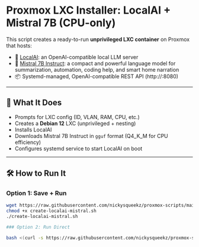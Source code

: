 # Proxmox LXC Installer: LocalAI + Mistral 7B (CPU-only)

This script creates a ready-to-run **unprivileged LXC container** on Proxmox that hosts:

- 🧠 [LocalAI](https://github.com/go-skynet/LocalAI): an OpenAI-compatible local LLM server
- 🔮 [Mistral 7B Instruct](https://huggingface.co/TheBloke/Mistral-7B-Instruct-v0.1-GGUF): a compact and powerful language model for summarization, automation, coding help, and smart home narration
- 📦 Systemd-managed, OpenAI-compatible REST API (http://<LXC-IP>:8080)

---

## 🚀 What It Does

- Prompts for LXC config (ID, VLAN, RAM, CPU, etc.)
- Creates a **Debian 12** LXC (unprivileged + nesting)
- Installs LocalAI
- Downloads Mistral 7B Instruct in `gguf` format (Q4_K_M for CPU efficiency)
- Configures systemd service to start LocalAI on boot

---

## 🛠️ How to Run It

### Option 1: Save + Run

```bash
wget https://raw.githubusercontent.com/nickysqueekz/proxmox-scripts/main/create-localai-mistral.sh
chmod +x create-localai-mistral.sh
./create-localai-mistral.sh

### Option 2: Run Direct

bash <(curl -s https://raw.githubusercontent.com/nickysqueekz/proxmox-scripts/main/create-localai-mistral.sh)

